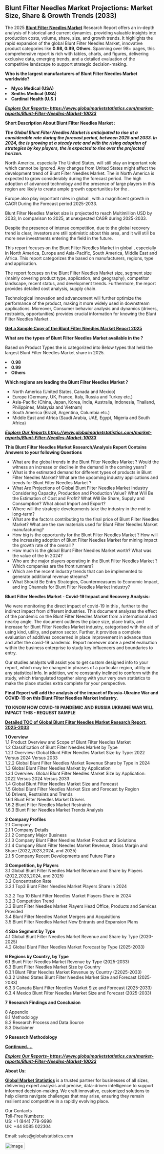 <h2><strong>Blunt Filter Needles Market Projections: Market Size, Share & Growth Trends (2033)</strong></h2><p>The 2025 <strong><a href="https://www.globalmarketstatistics.com/market-reports/Blunt-Filter-Needles-Market-10033">Blunt Filter Needles Market</a></strong> Research Report offers an in-depth analysis of historical and current dynamics, providing valuable insights into production costs, volume, share, size, and growth trends. It highlights the rapid expansion of the global Blunt Filter Needles Market, innovative product categories like <strong>0.98, 0.99, Others</strong>. Spanning over 98+ pages, this comprehensive report is rich with tables, charts, and figures, delivering exclusive data, emerging trends, and a detailed evaluation of the competitive landscape to support strategic decision-making.</p><p><strong>Who is the largest manufacturers of Blunt Filter Needles Market worldwide?</strong></p><p><strong><li>Myco Medical (USA)<li>Smiths Medical (USA)<li>Cardinal Health (U.S.)</strong></p><p><strong><em><a href="https://www.globalmarketstatistics.com/market-reports/Blunt-Filter-Needles-Market-10033">Explore Our Reports-&nbsp;https://www.globalmarketstatistics.com/market-reports/Blunt-Filter-Needles-Market-10033</a></em></strong></p><p><strong>Short Description About Blunt Filter Needles Market :</strong></p><p><strong><em>The Global Blunt Filter Needles Market is anticipated to rise at a considerable rate during the forecast period, between 2025 and 2033. In 2024, the is growing at a steady rate and with the rising adoption of strategies by key players, the is expected to rise over the projected horizon.</em></strong></p><p>North America, especially The United States, will still play an important role which cannot be ignored. Any changes from United States might affect the development trend of Blunt Filter Needles Market. The in North America is expected to grow considerably during the forecast period. The high adoption of advanced technology and the presence of large players in this region are likely to create ample growth opportunities for the .</p><p>Europe also play important roles in global , with a magnificent growth in CAGR During the Forecast period 2025-2033.</p><p>Blunt Filter Needles Market size is projected to reach Multimillion USD by 2033, In comparison to 2025, at unexpected CAGR during 2025-2033.</p><p>Despite the presence of intense competition, due to the global recovery trend is clear, investors are still optimistic about this area, and it will still be more new investments entering the field in the future.</p><p>This report focuses on the Blunt Filter Needles Market in global , especially in North America, Europe and Asia-Pacific, South America, Middle East and Africa. This report categorizes the based on manufacturers, regions, type and application.</p><p>The report focuses on the Blunt Filter Needles Market size, segment size (mainly covering product type, application, and geography), competitor landscape, recent status, and development trends. Furthermore, the report provides detailed cost analysis, supply chain.</p><p>Technological innovation and advancement will further optimize the performance of the product, making it more widely used in downstream applications. Moreover, Consumer behavior analysis and dynamics (drivers, restraints, opportunities) provides crucial information for knowing the Blunt Filter Needles Market .</p><p><strong><a href="https://www.globalmarketstatistics.com/market-reports/Blunt-Filter-Needles-Market-10033">Get a Sample Copy of the Blunt Filter Needles Market Report 2025</a></strong></p><p><strong>What are the types of Blunt Filter Needles Market available in the ?</strong></p><p>Based on Product Types the is categorized into Below types that held the largest Blunt Filter Needles Market share in 2025.</p><p><strong><li>0.98<li>0.99<li>Others</strong></p><p><strong>Which regions are leading the Blunt Filter Needles Market ?</strong></p><ul><li>North America (United States, Canada and Mexico)</li><li>Europe (Germany, UK, France, Italy, Russia and Turkey etc.)</li><li>Asia-Pacific (China, Japan, Korea, India, Australia, Indonesia, Thailand, Philippines, Malaysia and Vietnam)</li><li>South America (Brazil, Argentina, Columbia etc.)</li><li>Middle East and Africa (Saudi Arabia, UAE, Egypt, Nigeria and South Africa)</li></ul><p><strong><em><a href="https://www.globalmarketstatistics.com/market-reports/Blunt-Filter-Needles-Market-10033">Explore Our Reports https://www.globalmarketstatistics.com/market-reports/Blunt-Filter-Needles-Market-10033</a></em></strong></p><p><strong>This Blunt Filter Needles Market Research/Analysis Report Contains Answers to your following Questions</strong></p><ul><li>What are the global trends in the Blunt Filter Needles Market ? Would the witness an increase or decline in the demand in the coming years?</li><li>What is the estimated demand for different types of products in Blunt Filter Needles Market? What are the upcoming industry applications and trends for Blunt Filter Needles Market ?</li><li>What Are Projections of Global Blunt Filter Needles Market Industry Considering Capacity, Production and Production Value? What Will Be the Estimation of Cost and Profit? What Will Be Share, Supply and Consumption? What about Import and Export?</li><li>Where will the strategic developments take the industry in the mid to long-term?</li><li>What are the factors contributing to the final price of Blunt Filter Needles Market? What are the raw materials used for Blunt Filter Needles Market manufacturing?</li><li>How big is the opportunity for the Blunt Filter Needles Market ? How will the increasing adoption of Blunt Filter Needles Market for mining impact the growth rate of the overall ?</li><li>How much is the global Blunt Filter Needles Market worth? What was the value of the In 2024?</li><li>Who are the major players operating in the Blunt Filter Needles Market ? Which companies are the front runners?</li><li>Which are the recent industry trends that can be implemented to generate additional revenue streams?</li><li>What Should Be Entry Strategies, Countermeasures to Economic Impact, and ing Channels for Blunt Filter Needles Market Industry?</li></ul><p><strong>Blunt Filter Needles Market - Covid-19 Impact and Recovery Analysis:</strong></p><p>We were monitoring the direct impact of covid-19 in this , further to the indirect impact from different industries. This document analyzes the effect of the pandemic on the Blunt Filter Needles Market from a international and nearby angle. The document outlines the place size, place traits, and increase for Blunt Filter Needles Market industry, categorised with the aid of using kind, utility, and patron sector. Further, it provides a complete evaluation of additives concerned in place improvement in advance than and after the covid-19 pandemic. Report moreover done a pestel evaluation within the business enterprise to study key influencers and boundaries to entry.</p><p>Our studies analysts will assist you to get custom designed info to your report, which may be changed in phrases of a particular region, utility or any statistical info. In addition, we're constantly inclined to conform with the study, which triangulated together along with your very own statistics to make the place studies extra complete for your perspective.</p><p><strong>Final Report will add the analysis of the impact of Russia-Ukraine War and COVID-19 on this Blunt Filter Needles Market Industry.</strong></p><p><strong>TO KNOW HOW COVID-19 PANDEMIC AND RUSSIA UKRAINE WAR WILL IMPACT THIS - REQUEST SAMPLE</strong></p><p><strong><a href="https://www.globalmarketstatistics.com/market-reports/Blunt-Filter-Needles-Market-10033">Detailed TOC of Global Blunt Filter Needles Market Research Report, 2025-2033</a></strong></p><p><strong>1 Overview</strong><br /> 1.1 Product Overview and Scope of Blunt Filter Needles Market<br /> 1.2 Classification of Blunt Filter Needles Market by Type<br /> 1.2.1 Overview: Global Blunt Filter Needles Market Size by Type: 2022 Versus 2024 Versus 2033<br /> 1.2.2 Global Blunt Filter Needles Market Revenue Share by Type in 2024<br /> 1.3 Global Blunt Filter Needles Market by Application<br /> 1.3.1 Overview: Global Blunt Filter Needles Market Size by Application: 2022&nbsp;Versus 2024 Versus 2033<br /> 1.4 Global Blunt Filter Needles Market Size and Forecast<br /> 1.5 Global Blunt Filter Needles Market Size and Forecast by Region<br /> 1.6 Drivers, Restraints and Trends<br /> 1.6.1 Blunt Filter Needles Market Drivers<br /> 1.6.2 Blunt Filter Needles Market Restraints<br /> 1.6.3 Blunt Filter Needles Market Trends Analysis</p><p><strong>2 Company Profiles</strong><br /> 2.1 Company<br /> 2.1.1 Company Details<br /> 2.1.2 Company Major Business<br /> 2.1.3 Company Blunt Filter Needles Market Product and Solutions<br /> 2.1.4 Company Blunt Filter Needles Market Revenue, Gross Margin and Share (2022,2023,2024, and 2025)<br /> 2.1.5 Company Recent Developments and Future Plans</p><p><strong>3 Competition, by Players</strong><br /> 3.1 Global Blunt Filter Needles Market Revenue and Share by Players (2022,2023,2024, and 2025)<br /> 3.2 Concentration Rate<br /> 3.2.1 Top3 Blunt Filter Needles Market Players Share in 2024</p><p>3.2.2 Top 10 Blunt Filter Needles Market Players Share in 2024<br /> 3.2.3 Competition Trend<br /> 3.3 Blunt Filter Needles Market Players Head Office, Products and Services Provided<br /> 3.4 Blunt Filter Needles Market Mergers and Acquisitions<br /> 3.5 Blunt Filter Needles Market New Entrants and Expansion Plans</p><p><strong>4 Size Segment by Type</strong><br /> 4.1 Global Blunt Filter Needles Market Revenue and Share by Type (2020-2025)<br /> 4.2 Global Blunt Filter Needles Market Forecast by Type (2025-2033)</p><p><strong>6 Regions by Country, by Type</strong><br /> 6.1 Blunt Filter Needles Market Revenue by Type (2025-2033)<br /> 6.3 Blunt Filter Needles Market Size by Country<br /> 6.3.1 Blunt Filter Needles Market Revenue by Country (22025-2033)<br /> 6.3.2 United States Blunt Filter Needles Market Size and Forecast (2025-2033)<br /> 6.3.3 Canada Blunt Filter Needles Market Size and Forecast (2025-2033)<br /> 6.3.4 Mexico Blunt Filter Needles Market Size and Forecast (2025-2033)</p><p><strong>7 Research Findings and Conclusion</strong></p><p>8 Appendix<br /> 8.1 Methodology<br /> 8.2 Research Process and Data Source<br /> 8.3 Disclaimer</p><p><strong>9 Research Methodology</strong></p><p><strong><a href="https://www.globalmarketstatistics.com/market-reports/Blunt-Filter-Needles-Market-10033">Continued&hellip;.</a></strong></p><p><strong><em><a href="https://www.globalmarketstatistics.com/market-reports/Blunt-Filter-Needles-Market-10033">Explore Our Reports-&nbsp;https://www.globalmarketstatistics.com/market-reports/Blunt-Filter-Needles-Market-10033</a></em></strong></p><p><strong>About Us:</strong></p><p><strong><a href="https://www.globalmarketstatistics.com/">Global Market Statistics</a></strong> is a trusted partner for businesses of all sizes, delivering expert analysis and precise, data-driven intelligence to support informed decision-making. We craft innovative, customized solutions to help clients navigate challenges that may arise, ensuring they remain resilient and competitive in a rapidly evolving place.</p><p>Our Contacts<br /> Toll-Free Numbers:<br /> US: +1 (844) 779-9998<br /> UK: +44 8085 022304</p><p>Email: sales@globalstatistics.com</p>
<img width="65" height="21" alt="image" src="https://github.com/user-attachments/assets/b6a316e3-9153-413f-b46f-f87b606ffbbd" />
